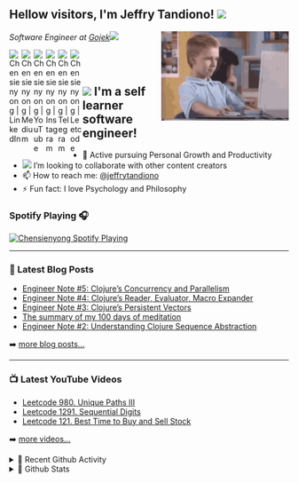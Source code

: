 ## Hellow visitors, I'm Jeffry Tandiono! <img src="https://media.giphy.com/media/hvRJCLFzcasrR4ia7z/giphy.gif" width="25">
<img align='right' src="https://github.com/Chensienyong/Chensienyong/blob/master/thumbs-up.gif?raw=true" width="230">
<p><em>Software Engineer at <a href="https://www.gojek.com">Gojek</a><img src="https://media.giphy.com/media/WUlplcMpOCEmTGBtBW/giphy.gif" width="30">
</em></p>

[<img align="left" alt="Chensienyong | LinkedIn" width="22px" src="https://cdn.jsdelivr.net/npm/simple-icons@v3/icons/linkedin.svg" />][linkedin]
[<img align="left" alt="Chensienyong | Medium" width="22px" src="https://cdn.jsdelivr.net/npm/simple-icons@v3/icons/medium.svg" />][medium]
[<img align="left" alt="Chensienyong | YouTube" width="22px" src="https://cdn.jsdelivr.net/npm/simple-icons@v3/icons/youtube.svg" />][youtube]
[<img align="left" alt="Chensienyong | Instagram" width="22px" src="https://cdn.jsdelivr.net/npm/simple-icons@v3/icons/instagram.svg" />][instagram]
[<img align="left" alt="Chensienyong | Telegram" width="22px" src="https://cdn.jsdelivr.net/npm/simple-icons@v3/icons/telegram.svg" />][telegram]
[<img align="left" alt="Chensienyong | Leetcode" width="22px" src="https://cdn.jsdelivr.net/npm/simple-icons@v3/icons/leetcode.svg" />][leetcode]

<br/>
<br/>

## <img src="https://media.giphy.com/media/VgCDAzcKvsR6OM0uWg/giphy.gif" width="50"> I'm a self learner software engineer!

- 🌱 Active pursuing Personal Growth and Productivity
- <img src="https://media.giphy.com/media/LnQjpWaON8nhr21vNW/giphy.gif" width="25"> I’m looking to collaborate with other content creators
- 📫 How to reach me: [@jeffrytandiono][telegram]
- ⚡ Fun fact: I love Psychology and Philosophy

### Spotify Playing 🎧
[<img src="https://spotify-readme.chensienyong.vercel.app/api/spotify-playing" alt="Chensienyong Spotify Playing" width="350" />][spotify]

---

### 📕 Latest Blog Posts

<!-- BLOG-POST-LIST:START -->
- [Engineer Note #5: Clojure’s Concurrency and Parallelism](https://medium.com/@chensienyong/engineer-note-5-clojures-concurrency-and-parallelism-9c7ac95567df?source=rss-c10f01989d8d------2)
- [Engineer Note #4: Clojure’s Reader, Evaluator, Macro Expander](https://medium.com/@chensienyong/engineer-note-4-clojures-reader-evaluator-macro-expander-ac1735f619e?source=rss-c10f01989d8d------2)
- [Engineer Note #3: Clojure’s Persistent Vectors](https://medium.com/@chensienyong/engineer-note-3-clojures-persistent-vectors-6631bd32a859?source=rss-c10f01989d8d------2)
- [The summary of my 100 days of meditation](https://medium.com/@chensienyong/the-summary-of-my-100-days-of-meditation-e02356b30ebd?source=rss-c10f01989d8d------2)
- [Engineer Note #2: Understanding Clojure Sequence Abstraction](https://medium.com/@chensienyong/engineer-note-2-understanding-clojure-sequence-abstraction-4961ea0f94f1?source=rss-c10f01989d8d------2)
<!-- BLOG-POST-LIST:END -->

➡️ [more blog posts...][medium]

---

### 📺 Latest YouTube Videos

<!-- YOUTUBE:START -->
- [Leetcode 980. Unique Paths III](https://www.youtube.com/watch?v=t8GbWN0mvNc)
- [Leetcode 1291. Sequential Digits](https://www.youtube.com/watch?v=D-c0YvICc0c)
- [Leetcode 121. Best Time to Buy and Sell Stock](https://www.youtube.com/watch?v=w_na90YwMhI)
<!-- YOUTUBE:END -->

➡️ [more videos...][youtube]

<details>
  <summary>💫 Recent Github Activity</summary>

<!--START_SECTION:activity-->
1. ❗️ Opened issue [#5433](https://github.com//timburgan/timburgan/issues/5433) in [timburgan/timburgan](https://github.com//timburgan/timburgan)
<!--END_SECTION:activity-->

</details>

<details>
  <summary>💫 Github Stats</summary>

  <img align="left" alt="Chensienyong's Github Stats" src="https://github-readme-stats.chensienyong.vercel.app/api?username=Chensienyong&show_icons=true&hide_border=true&count_private=true&theme=vue" />

</details>

[telegram]: https://t.me/jeffrytandiono
[spotify]: https://open.spotify.com/user/undzbkuvaf8cluv0isrw3tehd
[youtube]: https://www.youtube.com/channel/UC-CjxVLFbbgOot361O52YMg
[linkedin]: https://www.linkedin.com/in/jetee
[instagram]: https://www.instagram.com/chensienyong
[medium]: https://medium.com/@chensienyong
[leetcode]: https://leetcode.com/chensienyong
